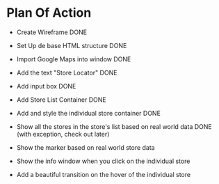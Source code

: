 # Plan Of Action

- Create Wireframe DONE

- Set Up de base HTML structure DONE

- Import Google Maps into window DONE

- Add the text "Store Locator" DONE

- Add input box DONE

- Add Store List Container DONE

- Add and style the individual store container DONE

- Show all the stores in the store's list based on real world data DONE (with exception, check out later)

- Show the marker based on real world store data

- Show the info window when you click on the individual store

- Add a beautiful transition on the hover of the individual store
